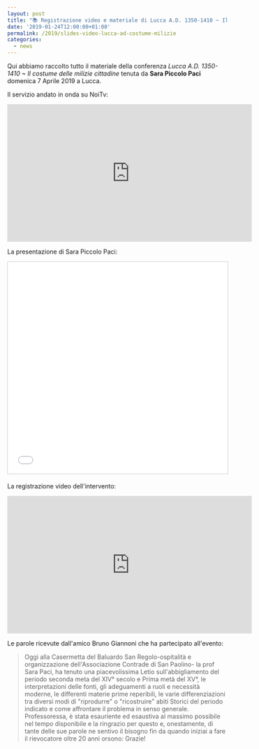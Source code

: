 ```yaml
---
layout: post
title: "📚 Registrazione video e materiale di Lucca A.D. 1350-1410 ~ Il costume delle milizie cittadine"
date: '2019-01-24T12:00:00+01:00'
permalink: /2019/slides-video-lucca-ad-costume-milizie
categories:
  - news
---
```


Qui abbiamo raccolto tutto il materiale della conferenza *Lucca A.D. 1350-1410 ~ Il costume delle milizie cittadine* tenuta da **Sara Piccolo Paci** domenica 7 Aprile 2019 a Lucca.

<!-- more -->

Il servizio andato in onda su NoiTv:

<iframe width="560" height="315" src="https://www.youtube.com/embed/n-rijBWU3x8" frameborder="0" allow="accelerometer; autoplay; encrypted-media; gyroscope; picture-in-picture" allowfullscreen></iframe>

La presentazione di Sara Piccolo Paci:

<iframe src="//www.slideshare.net/slideshow/embed_code/key/r8M7Dmed3JT7aU" width="595" height="485" frameborder="0" marginwidth="0" marginheight="0" scrolling="no" style="border:1px solid #CCC; border-width:1px; margin-bottom:5px; max-width: 100%;" allowfullscreen> </iframe> <div style="margin-bottom:5px"></div>

La registrazione video dell'intervento:

<iframe width="560" height="315" src="https://www.youtube.com/embed/0UoRAIJ31YM" frameborder="0" allow="accelerometer; autoplay; encrypted-media; gyroscope; picture-in-picture" allowfullscreen></iframe>

Le parole ricevute dall'amico Bruno Giannoni che ha partecipato all'evento:

> Oggi alla Casermetta del Baluardo San Regolo-ospitalità e organizzazione
> dell'Associazione Contrade di San Paolino- la prof Sara Paci, ha tenuto una
> piacevolissima Letio sull'abbigliamento del periodo seconda meta del XIV°
> secolo e Prima metà del XV°, le interpretazioni delle fonti, gli adeguamenti a
> ruoli e necessità moderne, le differenti materie prime reperibili, le varie
> differenziazioni tra diversi modi di "riprodurre" o "ricostruire" abiti
> Storici del periodo indicato e come affrontare il problema in senso generale.
> Professoressa, è stata esauriente ed esaustiva al massimo possibile nel tempo
> disponibile e la ringrazio per questo e, onestamente, di tante delle sue
> parole ne sentivo il bisogno fin da quando iniziai a fare il rievocatore oltre
> 20 anni orsono: Grazie!

